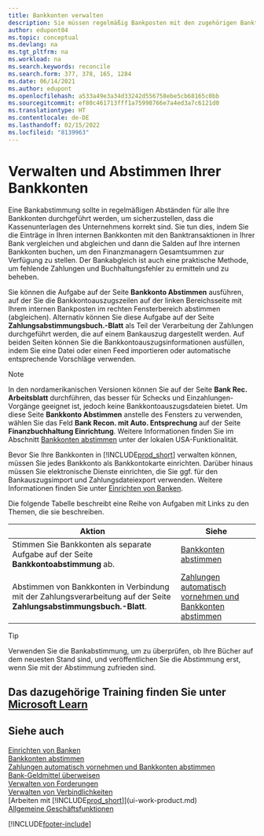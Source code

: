 ```yaml
---
title: Bankkonten verwalten
description: Sie müssen regelmäßig Bankposten mit den zugehörigen Banktransaktionen in Ihren Bankkonten abstimmen.
author: edupont04
ms.topic: conceptual
ms.devlang: na
ms.tgt_pltfrm: na
ms.workload: na
ms.search.keywords: reconcile
ms.search.form: 377, 378, 165, 1284
ms.date: 06/14/2021
ms.author: edupont
ms.openlocfilehash: a533a49e3a34d33242d556758ebe5cb68165c0bb
ms.sourcegitcommit: ef80c461713fff1a75998766e7a4ed3a7c6121d0
ms.translationtype: HT
ms.contentlocale: de-DE
ms.lasthandoff: 02/15/2022
ms.locfileid: "8139963"
---
```

# <a name="manage-and-reconcile-your-bank-accounts"></a>Verwalten und Abstimmen Ihrer Bankkonten

Eine Bankabstimmung sollte in regelmäßigen Abständen für alle Ihre Bankkonten durchgeführt werden, um sicherzustellen, dass die Kassenunterlagen des Unternehmens korrekt sind. Sie tun dies, indem Sie die Einträge in Ihren internen Bankkonten mit den Banktransaktionen in Ihrer Bank vergleichen und abgleichen und dann die Salden auf Ihre internen Bankkonten buchen, um den Finanzmanagern Gesamtsummen zur Verfügung zu stellen. Der Bankabgleich ist auch eine praktische Methode, um fehlende Zahlungen und Buchhaltungsfehler zu ermitteln und zu beheben.

Sie können die Aufgabe auf der Seite **Bankkonto Abstimmen** ausführen, auf der Sie die Bankkontoauszugszeilen auf der linken Bereichsseite mit Ihrem internen Bankposten im rechten Fensterbereich abstimmen (abgleichen). Alternativ können Sie diese Aufgabe auf der Seite **Zahlungsabstimmungsbuch.-Blatt** als Teil der Verarbeitung der Zahlungen durchgeführt werden, die auf einem Bankauszug dargestellt werden. Auf beiden Seiten können Sie die Bankkontoauszugsinformationen ausfüllen, indem Sie eine Datei oder einen Feed importieren oder automatische entsprechende Vorschläge verwenden.

> [!NOTE]  
> In den nordamerikanischen Versionen können Sie auf der Seite **Bank Rec. Arbeitsblatt** durchführen, das besser für Schecks und Einzahlungen-Vorgänge geeignet ist, jedoch keine Bankkontoauszugsdateien bietet. Um diese Seite **Bankkonto Abstimmen** anstelle des Fensters zu verwenden, wählen Sie das Feld **Bank Recon. mit Auto. Entsprechung** auf der Seite **Finanzbuchhaltung Einrichtung**. Weitere Informationen finden Sie im Abschnitt [Bankkonten abstimmen](LocalFunctionality/UnitedStates/how-to-reconcile-bank-accounts.md) unter der lokalen USA-Funktionalität.

Bevor Sie Ihre Bankkonten in [!INCLUDE[prod_short](includes/prod_short.md)] verwalten können, müssen Sie jedes Bankkonto als Bankkontokarte einrichten. Darüber hinaus müssen Sie elektronische Dienste einrichten, die Sie ggf. für den Bankauszugsimport und Zahlungsdateiexport verwenden. Weitere Informationen finden Sie unter [Einrichten von Banken](bank-setup-banking.md).

Die folgende Tabelle beschreibt eine Reihe von Aufgaben mit Links zu den Themen, die sie beschreiben.

| Aktion | Siehe |
| --- | --- |
| Stimmen Sie Bankkonten als separate Aufgabe auf der Seite **Bankkontoabstimmung** ab. |[Bankkonten abstimmen](bank-how-reconcile-bank-accounts-separately.md) |
| Abstimmen von Bankkonten in Verbindung mit der Zahlungsverarbeitung auf der Seite **Zahlungsabstimmungsbuch.-Blatt**. |[Zahlungen automatisch vornehmen und Bankkonten abstimmen](receivables-apply-payments-auto-reconcile-bank-accounts.md) |

> [!TIP]
> Verwenden Sie die Bankabstimmung, um zu überprüfen, ob Ihre Bücher auf dem neuesten Stand sind, und veröffentlichen Sie die Abstimmung erst, wenn Sie mit der Abstimmung zufrieden sind.

## <a name="see-related-training-at-microsoft-learn"></a>Das dazugehörige Training finden Sie unter [Microsoft Learn](/learn/paths/reconcile-bank-accounts-dynamics-365-business-central/)

## <a name="see-also"></a>Siehe auch

[Einrichten von Banken](bank-setup-banking.md)  
[Bankkonten abstimmen](bank-how-reconcile-bank-accounts-separately.md)  
[Zahlungen automatisch vornehmen und Bankkonten abstimmen](receivables-apply-payments-auto-reconcile-bank-accounts.md)  
[Bank-Geldmittel überweisen](bank-how-transfer-bank-funds.md)  
[Verwalten von Forderungen](receivables-manage-receivables.md)  
[Verwalten von Verbindlichkeiten](payables-manage-payables.md)  
[Arbeiten mit [!INCLUDE[prod_short](includes/prod_short.md)]](ui-work-product.md)  
[Allgemeine Geschäftsfunktionen](ui-across-business-areas.md)


[!INCLUDE[footer-include](includes/footer-banner.md)]